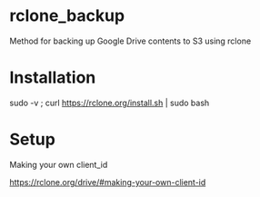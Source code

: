 # rclone_backup
Method for backing up Google Drive contents to S3 using rclone

# Installation

sudo -v ; curl https://rclone.org/install.sh | sudo bash

# Setup

Making your own client_id

https://rclone.org/drive/#making-your-own-client-id

